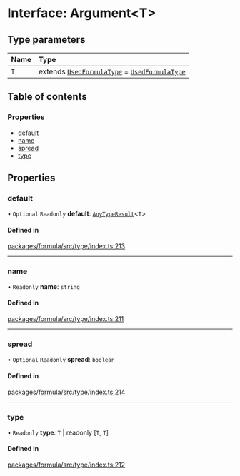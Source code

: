# Interface: Argument<T\>

## Type parameters

| Name | Type                                                                                                          |
| :--- | :------------------------------------------------------------------------------------------------------------ |
| `T`  | extends [`UsedFormulaType`](../README.md#usedformulatype) = [`UsedFormulaType`](../README.md#usedformulatype) |

## Table of contents

### Properties

- [default](Argument.md#default)
- [name](Argument.md#name)
- [spread](Argument.md#spread)
- [type](Argument.md#type)

## Properties

### <a id="default" name="default"></a> default

• `Optional` `Readonly` **default**: [`AnyTypeResult`](../README.md#anytyperesult)<`T`\>

#### Defined in

[packages/formula/src/type/index.ts:213](https://github.com/mashcard/mashcard/blob/main/packages/formula/src/type/index.ts#L213)

---

### <a id="name" name="name"></a> name

• `Readonly` **name**: `string`

#### Defined in

[packages/formula/src/type/index.ts:211](https://github.com/mashcard/mashcard/blob/main/packages/formula/src/type/index.ts#L211)

---

### <a id="spread" name="spread"></a> spread

• `Optional` `Readonly` **spread**: `boolean`

#### Defined in

[packages/formula/src/type/index.ts:214](https://github.com/mashcard/mashcard/blob/main/packages/formula/src/type/index.ts#L214)

---

### <a id="type" name="type"></a> type

• `Readonly` **type**: `T` \| readonly [`T`, `T`]

#### Defined in

[packages/formula/src/type/index.ts:212](https://github.com/mashcard/mashcard/blob/main/packages/formula/src/type/index.ts#L212)
